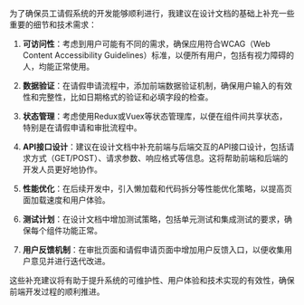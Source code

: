 为了确保员工请假系统的开发能够顺利进行，我建议在设计文档的基础上补充一些重要的细节和技术需求：

1. **可访问性**：考虑到用户可能有不同的需求，确保应用符合WCAG（Web Content Accessibility Guidelines）标准，以便所有用户，包括有视力障碍的人，均能正常使用。

2. **数据验证**：在请假申请流程中，添加前端数据验证机制，确保用户输入的有效性和完整性，比如日期格式的验证和必填字段的检查。

3. **状态管理**：考虑使用Redux或Vuex等状态管理库，以便在组件间共享状态，特别是在请假申请和审批流程中。

4. **API接口设计**：建议在设计文档中补充前端与后端交互的API接口设计，包括请求方式（GET/POST）、请求参数、响应格式等信息。这将帮助前端和后端的开发人员更好地协作。

5. **性能优化**：在后续开发中，引入懒加载和代码拆分等性能优化策略，以提高页面加载速度和用户体验。

6. **测试计划**：在设计文档中增加测试策略，包括单元测试和集成测试的要求，确保每个组件功能正常。

7. **用户反馈机制**：在审批页面和请假申请页面中增加用户反馈入口，以便收集用户意见并进行迭代改进。

这些补充建议将有助于提升系统的可维护性、用户体验和技术实现的有效性，确保前端开发过程的顺利推进。
